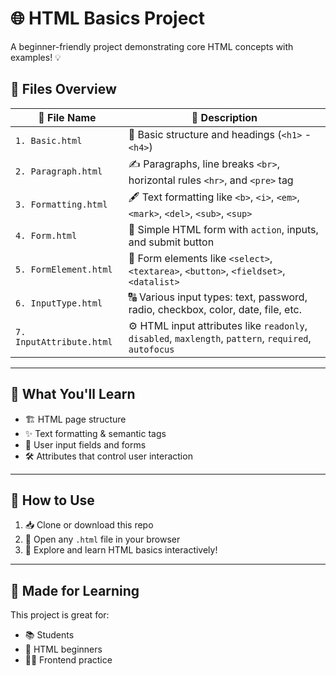 # 🌐 HTML Basics Project

A beginner-friendly project demonstrating core HTML concepts with examples! 💡

## 📂 Files Overview

| 📄 File Name             | 📘 Description                                                                 |
|-------------------------|---------------------------------------------------------------------------------|
| `1. Basic.html`         | 🧱 Basic structure and headings (`<h1>` - `<h4>`)                                |
| `2. Paragraph.html`     | ✍️ Paragraphs, line breaks `<br>`, horizontal rules `<hr>`, and `<pre>` tag      |
| `3. Formatting.html`    | 🖋️ Text formatting like `<b>`, `<i>`, `<em>`, `<mark>`, `<del>`, `<sub>`, `<sup>` |
| `4. Form.html`          | 🧾 Simple HTML form with `action`, inputs, and submit button                     |
| `5. FormElement.html`   | 🧩 Form elements like `<select>`, `<textarea>`, `<button>`, `<fieldset>`, `<datalist>` |
| `6. InputType.html`     | 🔠 Various input types: text, password, radio, checkbox, color, date, file, etc. |
| `7. InputAttribute.html`| ⚙️ HTML input attributes like `readonly`, `disabled`, `maxlength`, `pattern`, `required`, `autofocus` |

---

## 🧠 What You'll Learn

- 🏗️ HTML page structure
- ✨ Text formatting & semantic tags
- 🧮 User input fields and forms
- 🛠️ Attributes that control user interaction

---

## 🚀 How to Use

1. 📥 Clone or download this repo
2. 📂 Open any `.html` file in your browser
3. 🧪 Explore and learn HTML basics interactively!

---

## 🙌 Made for Learning

This project is great for:
- 📚 Students
- 👶 HTML beginners
- 👩‍💻 Frontend practice

